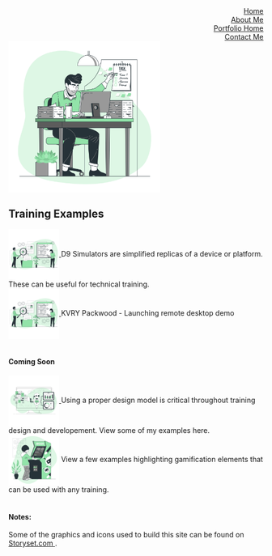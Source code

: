 
<div align="right">
    <a href = "https://xoluvs.github.io/homePage">Home</a>
  </div>
  
<div align="right">
    <a href = "https://xoluvs.github.io/aboutMe">About Me</a>
  </div>

 <div align="right">
     <a href = "https://xoluvs.github.io/portfolioHome">Portfolio Home</a>
   </div>

 <div align="right">
    <a href = "https://xoluvs.github.io/contactMe">Contact Me</a>
  </div>

<div align="left">
     <img src="assets/images/office.png" alt="Contact Me" width="300" height="300" align="center"  /> 
    </div>


<h2> Training Examples</h2>

<div align="left">
 <a href = "https://xoluvs.github.io/D9-Simulations">  
 <img src="assets/images/softwareDesign.png" alt="Simulation Examples" width="100" height="100" align="center"> </a> 
  D9 Simulators are simplified replicas of a device or platform. These can be useful for technical training. <br> 
</div>

<div align="left">
 <a href = "https://xoluvs.github.io/KVRYPackwood">  
 <img src="assets/images/softwareDesign.png" alt="Simulation Examples" width="100" height="100" align="center"> </a> 
  KVRY Packwood - Launching remote desktop demo <br> 
</div>




<br>

<h4>Coming Soon </h4>
<div align="left">
 <a href = "https://xoluvs.github.io/analysis">  
 <img src="assets/images/data.png" alt="ADDIE process examples" width="100" height="100" align="center"> </a> 
  Using a proper design model is critical throughout training design and developement. View some of my examples here.    
</div>

<div align="left">
  <img src="assets/images/justForFun.png" alt="Just for fun proijects" width="100" height="100" align="center">  
  View a few examples highlighting gamification elements that can be used with any training.    
</div>


<br>

<h4 align="left"> Notes:</h4>

Some of the graphics and icons used to build this site can be found on <a href="https://storyset.com/work"> Storyset.com </a>.
